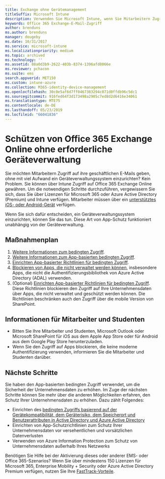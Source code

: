 ```yaml
---
title: Exchange ohne Gerätemanagement
titleSuffix: Microsoft Intune
description: Verwenden Sie Microsoft Intune, wenn Sie Mitarbeitern Zugriff auf ihre Office 365 Exchange Online-E-Mails erteilen möchten. Sie müssen dafür kein Geräteverwaltungssystem einrichten.
keywords: Office 365 Exchange-E-Mail-Zugriff
author: brenduns
ms.author: brenduns
manager: dougeby
ms.date: 10/31/2017
ms.service: microsoft-intune
ms.localizationpriority: medium
ms.topic: archived
ms.technology: ''
ms.assetid: 88a0d3b9-2622-403b-8374-1396afd8066e
ms.reviewer: pchacon
ms.suite: ems
search.appverid: MET150
ms.custom: intune-azure
ms.collection: M365-identity-device-management
ms.openlocfilehash: 30c0e5af6d7ff0467383294c071d0ffdb96c5dc1
ms.sourcegitcommit: 916fed64f3d173498a2905c7ed8d2d6416e34061
ms.translationtype: MTE75
ms.contentlocale: de-DE
ms.lasthandoff: 05/23/2019
ms.locfileid: "66041836"
---
```

# <a name="protect-office-365-exchange-online-without-requiring-device-management"></a>Schützen von Office 365 Exchange Online ohne erforderliche Geräteverwaltung

Sie möchten Mitarbeitern Zugriff auf ihre geschäftlichen E-Mails geben, ohne mit viel Aufwand ein Geräteverwaltungssystem einzurichten? Kein Problem. Sie können über Intune Zugriff auf Office 365 Exchange Online gewähren. Um die notwendigen Schritte durchzuführen, vergewissern Sie sich, dass Sie über Lizenzen für Microsoft 365 oder Azure Active Directory (Premium) und Intune verfügen. Mitarbeiter müssen über ein [unterstütztes iOS- oder Android-Gerät](supported-devices-browsers.md) verfügen. 

Wenn Sie sich dafür entscheiden, ein Geräteverwaltungssystem einzurichten, können Sie das tun. Diese Art von App-Schutz funktioniert unabhängig von der Geräteverwaltung. 

## <a name="action-plan"></a>Maßnahmenplan

1. [Weitere Informationen zum bedingten Zugriff](conditional-access.md). 
2. [Weitere Informationen zum App-basierten bedingten Zugriff](app-based-conditional-access-intune.md).
3. [Einrichten App-basierter Richtlinien für bedingten Zugriff](app-based-conditional-access-intune-create.md).
4. [Blockieren von Apps, die nicht verwaltet werden können](app-modern-authentication-block.md), insbesondere Apps, die nicht die Authentifizierungsbibliothek von Azure Active Directory (ADAL) verwenden.
5. (Optional) [Einrichten App-basierter Richtlinien für bedingten Zugriff](app-based-conditional-access-intune-create.md). Diese Richtlinien blockieren den Zugriff auf Ihre Unternehmensdaten über Apps, die nicht verwaltet und geschützt werden können. Die Richtlinien beschränken auch den Zugriff über die mobile Version von SharePoint. 

## <a name="what-to-tell-employees-and-students"></a>Informationen für Mitarbeiter und Studenten

* Bitten Sie Ihre Mitarbeiter und Studenten, Microsoft Outlook oder Microsoft SharePoint für iOS aus dem Apple App Store oder für Android aus dem Google Play Store herunterzuladen. 
* Wenn Sie den Zugriff auf Apps blockieren, die keine moderne Authentifizierung verwenden, informieren Sie die Mitarbeiter und Studenten darüber. 

## <a name="next-steps"></a>Nächste Schritte

Sie haben den App-basierten bedingten Zugriff verwendet, um die Sicherheit der Unternehmensdaten zu erhöhen. Im Zuge der nächsten Schritte können Sie mehr über die anderen Möglichkeiten erfahren, den Schutz Ihrer Unternehmensdaten zu erhöhen. Dazu zählt Folgendes: 

* Einrichten des [bedingten Zugriffs basierend auf der Gerätekompatibilität, dem Geräterisiko, dem Speicherort und Benutzerattributen in Active Directory und Azure Active Directory](https://docs.microsoft.com/azure/active-directory/active-directory-conditional-access-azure-portal)  
* Einrichten von App-Schutzrichtlinien zum Schutz Ihrer Unternehmensdaten vor versehentlichen und vorsätzlichen Datenverlusten 
* Verwenden von Azure Information Protection zum Schutz von Unternehmensdaten außerhalb Ihres Netzwerks 

Benötigen Sie Hilfe bei der Aktivierung dieses oder anderer EMS- oder Office 365-Szenarios? Wenn Sie über mindestens 150 Lizenzen für Microsoft 365, Enterprise Mobility + Security oder Azure Active Directory Premium verfügen, nutzen Sie Ihre [FastTrack-Vorteile](https://docs.microsoft.com/enterprise-mobility-security/solutions/enterprise-mobility-fasttrack-program). 
